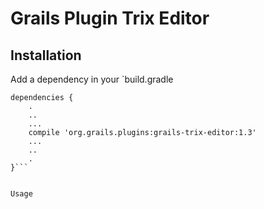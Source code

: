 # Grails Plugin Trix Editor

## Installation

Add a dependency in your `build.gradle

```
dependencies {
    .
    ..
    ...
    compile 'org.grails.plugins:grails-trix-editor:1.3'
    ...
    ..
    .
}```


Usage
